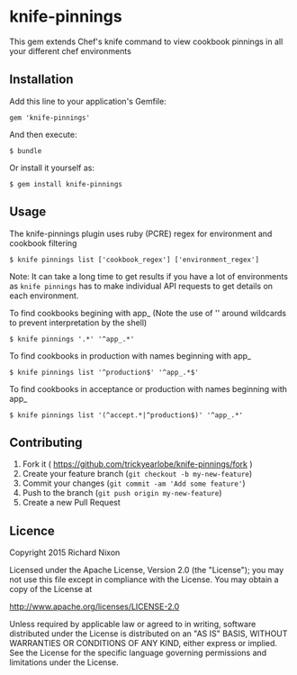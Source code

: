 # knife-pinnings

This gem extends Chef's knife command to view cookbook pinnings in all your different chef environments

## Installation

Add this line to your application's Gemfile:


    gem 'knife-pinnings'

And then execute:

    $ bundle

Or install it yourself as:

    $ gem install knife-pinnings

## Usage

The knife-pinnings plugin uses ruby (PCRE) regex for environment and cookbook filtering

    $ knife pinnings list ['cookbook_regex'] ['environment_regex']

Note: It can take a long time to get results if you have a lot of environments as `knife pinnings` has to make individual API requests to get details on each environment.


To find cookbooks begining with app_
(Note the use of '' around wildcards to prevent interpretation by the shell)

    $ knife pinnings '.*' '^app_.*'

To find cookbooks in production with names beginning with app_

    $ knife pinnings list '^production$' '^app_.*$'

To find cookbooks in acceptance or production with names beginning with app_

    $ knife pinnings list '(^accept.*|^production$)' '^app_.*'

## Contributing

1. Fork it ( <https://github.com/trickyearlobe/knife-pinnings/fork> )
2. Create your feature branch (`git checkout -b my-new-feature`)
3. Commit your changes (`git commit -am 'Add some feature'`)
4. Push to the branch (`git push origin my-new-feature`)
5. Create a new Pull Request

## Licence

Copyright 2015 Richard Nixon

Licensed under the Apache License, Version 2.0 (the "License");
you may not use this file except in compliance with the License.
You may obtain a copy of the License at

  <http://www.apache.org/licenses/LICENSE-2.0>

Unless required by applicable law or agreed to in writing, software
distributed under the License is distributed on an "AS IS" BASIS,
WITHOUT WARRANTIES OR CONDITIONS OF ANY KIND, either express or implied.
See the License for the specific language governing permissions and
limitations under the License.
